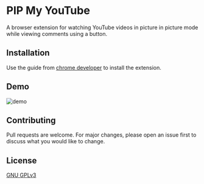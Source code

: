 # PIP My YouTube

A browser extension for watching YouTube videos in picture in picture mode while viewing comments using a button.

## Installation 

Use the guide  from [chrome developer](https://developer.chrome.com/docs/extensions/mv3/getstarted/development-basics/#load-unpacked) to install the extension.

## Demo     
![demo](https://user-images.githubusercontent.com/48222679/229275624-fd7da04f-67e3-4413-a51b-7acba3e4f436.gif)

                                                                                                                                                                                             
## Contributing

Pull requests are welcome. For major changes, please open an issue first to discuss what you would like to change.

## License

[GNU GPLv3](https://choosealicense.com/licenses/gpl-3.0/)
